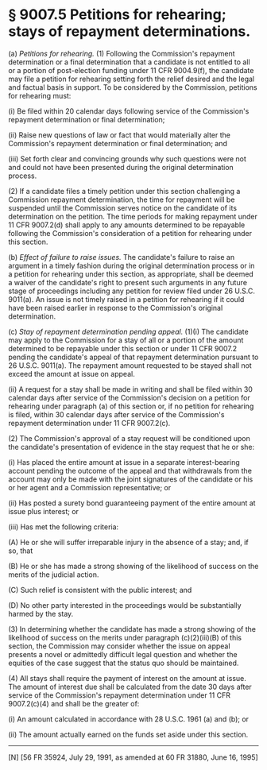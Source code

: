 # § 9007.5   Petitions for rehearing; stays of repayment determinations.

(a) *Petitions for rehearing.* (1) Following the Commission's repayment determination or a final determination that a candidate is not entitled to all or a portion of post-election funding under 11 CFR 9004.9(f), the candidate may file a petition for rehearing setting forth the relief desired and the legal and factual basis in support. To be considered by the Commission, petitions for rehearing must:


(i) Be filed within 20 calendar days following service of the Commission's repayment determination or final determination;


(ii) Raise new questions of law or fact that would materially alter the Commission's repayment determination or final determination; and


(iii) Set forth clear and convincing grounds why such questions were not and could not have been presented during the original determination process.


(2) If a candidate files a timely petition under this section challenging a Commission repayment determination, the time for repayment will be suspended until the Commission serves notice on the candidate of its determination on the petition. The time periods for making repayment under 11 CFR 9007.2(d) shall apply to any amounts determined to be repayable following the Commission's consideration of a petition for rehearing under this section.


(b) *Effect of failure to raise issues.* The candidate's failure to raise an argument in a timely fashion during the original determination process or in a petition for rehearing under this section, as appropriate, shall be deemed a waiver of the candidate's right to present such arguments in any future stage of proceedings including any petition for review filed under 26 U.S.C. 9011(a). An issue is not timely raised in a petition for rehearing if it could have been raised earlier in response to the Commission's original determination.


(c) *Stay of repayment determination pending appeal.* (1)(i) The candidate may apply to the Commission for a stay of all or a portion of the amount determined to be repayable under this section or under 11 CFR 9007.2 pending the candidate's appeal of that repayment determination pursuant to 26 U.S.C. 9011(a). The repayment amount requested to be stayed shall not exceed the amount at issue on appeal.


(ii) A request for a stay shall be made in writing and shall be filed within 30 calendar days after service of the Commission's decision on a petition for rehearing under paragraph (a) of this section or, if no petition for rehearing is filed, within 30 calendar days after service of the Commission's repayment determination under 11 CFR 9007.2(c).


(2) The Commission's approval of a stay request will be conditioned upon the candidate's presentation of evidence in the stay request that he or she:


(i) Has placed the entire amount at issue in a separate interest-bearing account pending the outcome of the appeal and that withdrawals from the account may only be made with the joint signatures of the candidate or his or her agent and a Commission representative; or


(ii) Has posted a surety bond guaranteeing payment of the entire amount at issue plus interest; or


(iii) Has met the following criteria:


(A) He or she will suffer irreparable injury in the absence of a stay; and, if so, that


(B) He or she has made a strong showing of the likelihood of success on the merits of the judicial action.


(C) Such relief is consistent with the public interest; and


(D) No other party interested in the proceedings would be substantially harmed by the stay.


(3) In determining whether the candidate has made a strong showing of the likelihood of success on the merits under paragraph (c)(2)(iii)(B) of this section, the Commission may consider whether the issue on appeal presents a novel or admittedly difficult legal question and whether the equities of the case suggest that the status quo should be maintained.


(4) All stays shall require the payment of interest on the amount at issue. The amount of interest due shall be calculated from the date 30 days after service of the Commission's repayment determination under 11 CFR 9007.2(c)(4) and shall be the greater of:


(i) An amount calculated in accordance with 28 U.S.C. 1961 (a) and (b); or


(ii) The amount actually earned on the funds set aside under this section.



---

[N] [56 FR 35924, July 29, 1991, as amended at 60 FR 31880, June 16, 1995]




